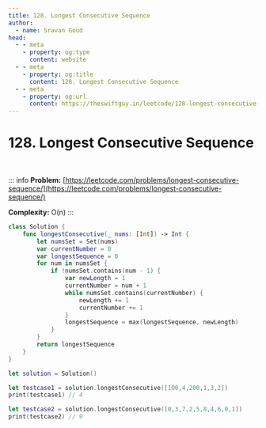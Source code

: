 ```yaml
---
title: 128. Longest Consecutive Sequence
author:
  - name: Sravan Goud
head:
  - - meta
    - property: og:type
      content: website
  - - meta
    - property: og:title
      content: 128. Longest Consecutive Sequence
  - - meta
    - property: og:url
      content: https://theswiftguy.in/leetcode/128-longest-consecutive-sequence
---
```


# 128. Longest Consecutive Sequence

<br/>

::: info
**Problem:** [https://leetcode.com/problems/longest-consecutive-sequence/](https://leetcode.com/problems/longest-consecutive-sequence/)

**Complexity:** O(n)
:::

```swift
class Solution {
    func longestConsecutive(_ nums: [Int]) -> Int {
        let numsSet = Set(nums)
        var currentNumber = 0
        var longestSequence = 0
        for num in numsSet {
            if !numsSet.contains(num - 1) {
                var newLength = 1
                currentNumber = num + 1
                while numsSet.contains(currentNumber) {
                    newLength += 1
                    currentNumber += 1
                }
                longestSequence = max(longestSequence, newLength)
            }
        }
        return longestSequence
    }
}

let solution = Solution()

let testcase1 = solution.longestConsecutive([100,4,200,1,3,2])
print(testcase1) // 4

let testcase2 = solution.longestConsecutive([0,3,7,2,5,8,4,6,0,1])
print(testcase2) // 9
```